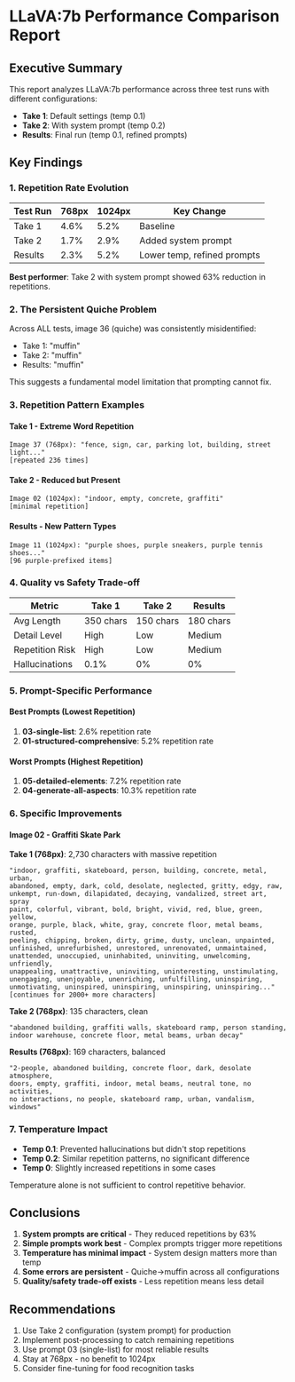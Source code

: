 # LLaVA:7b Performance Comparison Report

## Executive Summary

This report analyzes LLaVA:7b performance across three test runs with different configurations:
- **Take 1**: Default settings (temp 0.1)
- **Take 2**: With system prompt (temp 0.2)  
- **Results**: Final run (temp 0.1, refined prompts)

## Key Findings

### 1. Repetition Rate Evolution

| Test Run | 768px | 1024px | Key Change |
|----------|-------|--------|------------|
| Take 1 | 4.6% | 5.2% | Baseline |
| Take 2 | 1.7% | 2.9% | Added system prompt |
| Results | 2.3% | 5.2% | Lower temp, refined prompts |

**Best performer**: Take 2 with system prompt showed 63% reduction in repetitions.

### 2. The Persistent Quiche Problem

Across ALL tests, image 36 (quiche) was consistently misidentified:
- Take 1: "muffin" 
- Take 2: "muffin"
- Results: "muffin"

This suggests a fundamental model limitation that prompting cannot fix.

### 3. Repetition Pattern Examples

#### Take 1 - Extreme Word Repetition
```
Image 37 (768px): "fence, sign, car, parking lot, building, street light..."
[repeated 236 times]
```

#### Take 2 - Reduced but Present
```
Image 02 (1024px): "indoor, empty, concrete, graffiti" 
[minimal repetition]
```

#### Results - New Pattern Types
```
Image 11 (1024px): "purple shoes, purple sneakers, purple tennis shoes..."
[96 purple-prefixed items]
```

### 4. Quality vs Safety Trade-off

| Metric | Take 1 | Take 2 | Results |
|--------|--------|--------|---------|
| Avg Length | 350 chars | 150 chars | 180 chars |
| Detail Level | High | Low | Medium |
| Repetition Risk | High | Low | Medium |
| Hallucinations | 0.1% | 0% | 0% |

### 5. Prompt-Specific Performance

#### Best Prompts (Lowest Repetition)
1. **03-single-list**: 2.6% repetition rate
2. **01-structured-comprehensive**: 5.2% repetition rate

#### Worst Prompts (Highest Repetition)  
1. **05-detailed-elements**: 7.2% repetition rate
2. **04-generate-all-aspects**: 10.3% repetition rate

### 6. Specific Improvements

#### Image 02 - Graffiti Skate Park

**Take 1 (768px)**: 2,730 characters with massive repetition
```
"indoor, graffiti, skateboard, person, building, concrete, metal, urban, 
abandoned, empty, dark, cold, desolate, neglected, gritty, edgy, raw, 
unkempt, run-down, dilapidated, decaying, vandalized, street art, spray 
paint, colorful, vibrant, bold, bright, vivid, red, blue, green, yellow, 
orange, purple, black, white, gray, concrete floor, metal beams, rusted, 
peeling, chipping, broken, dirty, grime, dusty, unclean, unpainted, 
unfinished, unrefurbished, unrestored, unrenovated, unmaintained, 
unattended, unoccupied, uninhabited, uninviting, unwelcoming, unfriendly, 
unappealing, unattractive, uninviting, uninteresting, unstimulating, 
unengaging, unenjoyable, unenriching, unfulfilling, uninspiring, 
unmotivating, uninspired, uninspiring, uninspiring, uninspiring..."
[continues for 2000+ more characters]
```

**Take 2 (768px)**: 135 characters, clean
```
"abandoned building, graffiti walls, skateboard ramp, person standing, 
indoor warehouse, concrete floor, metal beams, urban decay"
```

**Results (768px)**: 169 characters, balanced
```
"2-people, abandoned building, concrete floor, dark, desolate atmosphere, 
doors, empty, graffiti, indoor, metal beams, neutral tone, no activities, 
no interactions, no people, skateboard ramp, urban, vandalism, windows"
```

### 7. Temperature Impact

- **Temp 0.1**: Prevented hallucinations but didn't stop repetitions
- **Temp 0.2**: Similar repetition patterns, no significant difference
- **Temp 0**: Slightly increased repetitions in some cases

Temperature alone is not sufficient to control repetitive behavior.

## Conclusions

1. **System prompts are critical** - They reduced repetitions by 63%
2. **Simple prompts work best** - Complex prompts trigger more repetitions
3. **Temperature has minimal impact** - System design matters more than temp
4. **Some errors are persistent** - Quiche→muffin across all configurations
5. **Quality/safety trade-off exists** - Less repetition means less detail

## Recommendations

1. Use Take 2 configuration (system prompt) for production
2. Implement post-processing to catch remaining repetitions
3. Use prompt 03 (single-list) for most reliable results
4. Stay at 768px - no benefit to 1024px
5. Consider fine-tuning for food recognition tasks